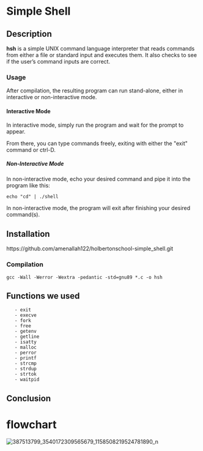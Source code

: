 # Simple Shell

## Description ##

**hsh** is a simple UNIX command language interpreter that reads commands from either a file or standard input and executes them.
It also checks to see if the user’s command inputs are correct.

<h3>Usage</h3>

After compilation, the resulting program can run stand-alone, either in interactive or non-interactive mode.

<h4>Interactive Mode</h4>

In interactive mode, simply run the program and wait for the prompt to appear. 

From there, you can type commands freely, exiting with either the "exit" command or ctrl-D.

<h5>Non-Interactive Mode</h5>

In non-interactive mode, echo your desired command and pipe it into the program like this:

```echo "cd" | ./shell```

In non-interactive mode, the program will exit after finishing your desired command(s).

<h2>Installation</h2>
https://github.com/amenallah122/holbertonschool-simple_shell.git

### Compilation

`gcc -Wall -Werror -Wextra -pedantic -std=gnu89 *.c -o hsh`

## Functions we used
```
   - exit
   - execve
   - fork
   - free
   - getenv
   - getline
   - isatty
   - malloc
   - perror
   - printf
   - strcmp
   - strdup
   - strtok
   - waitpid
```
## Conclusion


# flowchart
![387513799_3540172309565679_1158508219524781890_n](https://github.com/amenallah122/holbertonschool-simple_shell/assets/146720071/862f883d-80cc-4aa6-ae97-d6303659efdb)
